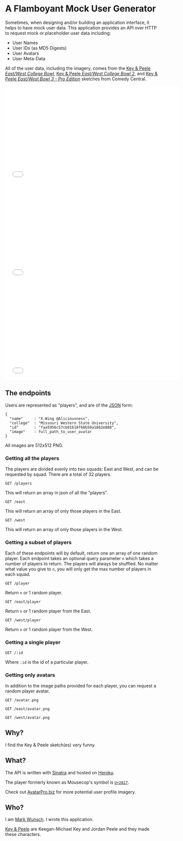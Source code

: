 # A Flamboyant Mock User Generator

Sometimes, when designing and/or building an application interface, it helps to have mock user data. This application provides an API over HTTP to request mock or placeholder user data including:

+ User Names
+ User IDs (as MD5 Digests)
+ User Avatars
+ User Meta-Data

All of the user data, including the imagery, comes from the [Key & Peele *East/West College Bowl*](https://www.youtube.com/watch?v=gODZzSOelss), [Key & Peele *East/West College Bowl 2*](https://www.youtube.com/watch?v=rT1nGjGM2p8), and [Key & Peele *East/West Bowl 3 - Pro Edition*](https://www.youtube.com/watch?v=mDp-ABzpRX8)  sketches from Comedy Central.

<iframe width="560" height="315" src="//www.youtube.com/embed/gODZzSOelss" frameborder="0" allowfullscreen></iframe>
<iframe width="560" height="315" src="//www.youtube.com/embed/rT1nGjGM2p8" frameborder="0" allowfullscreen></iframe>
<iframe width="560" height="315" src="//www.youtube.com/embed/mDp-ABzpRX8" frameborder="0" allowfullscreen></iframe>

## The endpoints

Users are represented as "players", and are of the [JSON](http://json.org/) form:

    {
      "name"     : "X-Wing @Aliciousness",
      "college"  : "Missouri Western State University",
      "id"       : "faa5956c57cb81618f68b59a1862e888",
      "image"    : full_path_to_user_avatar
    }

All images are 512x512 PNG.

### Getting all the players

The players are divided evenly into two squads: East and West, and can be requested by squad. There are a total of 32 players.

    GET /players

This will return an array in json of all the "players".

    GET /east

This will return an array of only those players in the East.

    GET /west

This will return an array of only those players in the West.

### Getting a subset of players

Each of these endpoints will by default, return one an array of one random player. Each endpoint takes an optional query parameter `n` which takes a number of players to return. The players will always be shuffled. No matter what value you give to `n`, you will only get the max number of players in each squad.

    GET /player

Return `n` or 1 random player.

    GET /east/player

Return `n` or 1 random player from the East.

    GET /west/player

Return `n` or 1 random player from the West.

### Getting a single player

    GET /:id

Where `:id` is the id of a particular player.

### Getting only avatars

In addition to the image paths provided for each player, you can request a random player avatar.

    GET /avatar.png

    GET /east/avatar.png

    GET /west/avatar.png

## Why?

I find the Key & Peele sketch(es) very funny.

## What?

The API is written with [Sinatra](http://www.sinatrarb.com/) and hosted on [Heroku](https://www.heroku.com/).

The player formerly known as Mousecop's symbol is [`U+2A17`](http://codepoints.net/U+2A17).

Check out [AvatarPro.biz](http://www.avatarpro.biz/) for more potential user profile imagery.

## Who?

I am [Mark Wunsch](http://markwunsch.com/). I wrote this application.

[Key & Peele](http://www.comedycentral.com/shows/key-and-peele) are Keegan-Michael Key and Jordan Peele and they made these characters.

